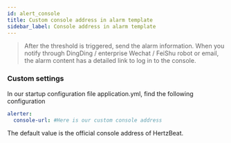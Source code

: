 ```yaml
---
id: alert_console
title: Custom console address in alarm template     
sidebar_label: Console address in alarm template
---
```


> After the threshold is triggered, send the alarm information. When you notify through DingDing / enterprise Wechat / FeiShu robot or email, the alarm content has a detailed link to log in to the console.


### Custom settings

In our startup configuration file application.yml, find the following configuration
```yml
alerter:
  console-url: #Here is our custom console address
```

The default value is the official console address of HertzBeat.